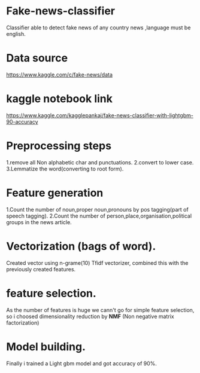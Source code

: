 # Fake-news-classifier
Classifier able to detect fake news of any country news ,language must be english.
# Data source
https://www.kaggle.com/c/fake-news/data
# kaggle notebook link
https://www.kaggle.com/kagglepankaj/fake-news-classifier-with-lightgbm-90-accuracy
# Preprocessing steps
1.remove all Non alphabetic char and punctuations.
2.convert to lower case.
3.Lemmatize the word(converting to root form).
# Feature generation
1.Count the number of noun,proper noun,pronouns by pos tagging(part of speech tagging).
2.Count the number of person,place,organisation,political groups in the news article.
# Vectorization (bags of word).
Created vector using n-grame(10) Tfidf vectorizer, combined this with the previously created features.
# feature selection.
As the number of features is huge we cann't go for simple feature selection, so i choosed dimensionality reduction by **NMF** (Non negative matrix factorization)
# Model building.
Finally i trained a Light gbm model and got accuracy of 90%.

